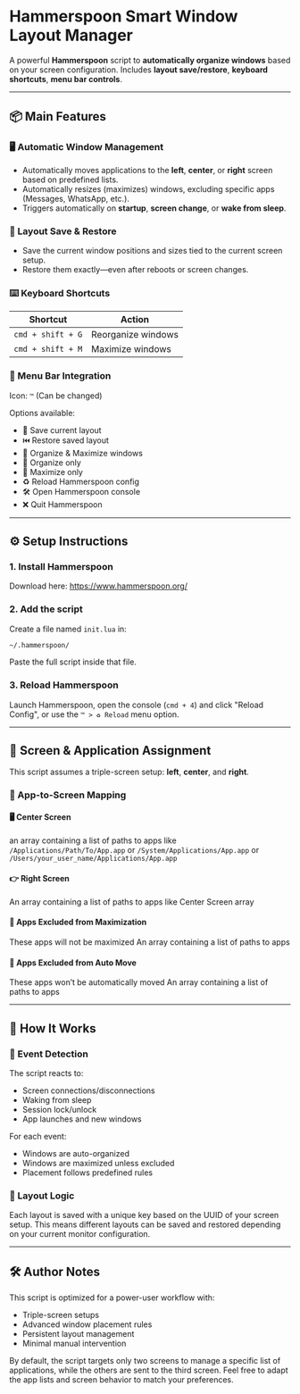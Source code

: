 
# Hammerspoon Smart Window Layout Manager

A powerful **Hammerspoon** script to **automatically organize windows** based on your screen configuration. Includes **layout save/restore**, **keyboard shortcuts**, **menu bar controls**.

---

## 📦 Main Features

### 🖥️ Automatic Window Management
- Automatically moves applications to the **left**, **center**, or **right** screen based on predefined lists.
- Automatically resizes (maximizes) windows, excluding specific apps (Messages, WhatsApp, etc.).
- Triggers automatically on **startup**, **screen change**, or **wake from sleep**.

### 💾 Layout Save & Restore
- Save the current window positions and sizes tied to the current screen setup.
- Restore them exactly—even after reboots or screen changes.

### ⌨️ Keyboard Shortcuts
| Shortcut | Action |
|----------|--------|
| `cmd + shift + G` | Reorganize windows |
| `cmd + shift + M` | Maximize windows |

### 🧭 Menu Bar Integration
Icon: `™` (Can be changed)

Options available:
- 💾 Save current layout
- ⏮️ Restore saved layout
- 🔁 Organize & Maximize windows
- 🔄 Organize only
- 🔼 Maximize only
- ♻️ Reload Hammerspoon config
- 🛠️ Open Hammerspoon console
- ❌ Quit Hammerspoon

---

## ⚙️ Setup Instructions

### 1. Install Hammerspoon
Download here: https://www.hammerspoon.org/

### 2. Add the script
Create a file named `init.lua` in:
```sh
~/.hammerspoon/
```

Paste the full script inside that file.

### 3. Reload Hammerspoon
Launch Hammerspoon, open the console (`cmd + 4`) and click "Reload Config", or use the `™ > ♻️ Reload` menu option.

---

## 📁 Screen & Application Assignment

This script assumes a triple-screen setup: **left**, **center**, and **right**.

### 📌 App-to-Screen Mapping

#### 🖥️ Center Screen
an array containing a list of paths to apps like `/Applications/Path/To/App.app` or `/System/Applications/App.app` or `/Users/your_user_name/Applications/App.app`

#### 👉 Right Screen
An array containing a list of paths to apps like Center Screen array

#### 🚫 Apps Excluded from Maximization
These apps will not be maximized
An array containing a list of paths to apps

#### 🚫 Apps Excluded from Auto Move
These apps won’t be automatically moved
An array containing a list of paths to apps

---

## 🧠 How It Works

### 📡 Event Detection
The script reacts to:
- Screen connections/disconnections
- Waking from sleep
- Session lock/unlock
- App launches and new windows

For each event:
- Windows are auto-organized
- Windows are maximized unless excluded
- Placement follows predefined rules

### 🧠 Layout Logic
Each layout is saved with a unique key based on the UUID of your screen setup. This means different layouts can be saved and restored depending on your current monitor configuration.

---

## 🛠️ Author Notes

This script is optimized for a power-user workflow with:
- Triple-screen setups
- Advanced window placement rules
- Persistent layout management
- Minimal manual intervention

By default, the script targets only two screens to manage a specific list of applications, while the others are sent to the third screen.
Feel free to adapt the app lists and screen behavior to match your preferences.
